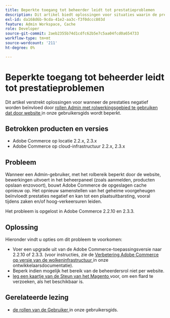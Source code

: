 ```yaml
---
title: Beperkte toegang tot beheerder leidt tot prestatieproblemen
description: Dit artikel biedt oplossingen voor situaties waarin de prestaties negatief worden beïnvloed door het gebruik van [Admin-rollen met rolbereik beperkt door website](https://experienceleague.adobe.com/en/docs/commerce-admin/systems/user-accounts/permissions-user-roles#step-2assign-resources) in onze gebruikershandleiding.
exl-id: da168d6b-9cda-41e2-aa3c-f3f0dccc803d
feature: Admin Workspace, Cache
role: Developer
source-git-commit: 2aeb2355b74d1cdfc62b5e7c5aa04fcd0a654733
workflow-type: tm+mt
source-wordcount: '211'
ht-degree: 0%

---
```


# Beperkte toegang tot beheerder leidt tot prestatieproblemen

Dit artikel verstrekt oplossingen voor wanneer de prestaties negatief worden beïnvloed door [ rollen Admin met rolwerkingsgebied te gebruiken dat door website ](https://experienceleague.adobe.com/en/docs/commerce-admin/systems/user-accounts/permissions-user-roles#step-2assign-resources) in onze gebruikersgids wordt beperkt.

## Betrokken producten en versies

* Adobe Commerce op locatie 2.2.x, 2.3.x
* Adobe Commerce op cloud-infrastructuur 2.2.x, 2.3.x

## Probleem

Wanneer een Admin-gebruiker, met het rolbereik beperkt door de website, bewerkingen uitvoert in het beheerpaneel (zoals aanmelden, producten opslaan enzovoort), bouwt Adobe Commerce de opgeslagen cache opnieuw op. Het opnieuw samenstellen van het geheime voorgeheugen beïnvloedt prestaties negatief en kan tot een plaatsuitbarsting, vooral tijdens zaken en/of hoog-verkeersuren leiden.

Het probleem is opgelost in Adobe Commerce 2.2.10 en 2.3.3.

## Oplossing

Hieronder vindt u opties om dit probleem te voorkomen:

* Voer een upgrade uit van de Adobe Commerce-toepassingsversie naar 2.2.10 of 2.3.3. (voor instructies, zie de [ Verbetering Adobe Commerce op versie van de wolkeninfrastructuur ](https://experienceleague.adobe.com/en/docs/commerce-cloud-service/user-guide/develop/upgrade/commerce-version) in onze ontwikkelaarsdocumentatie).
* Beperk indien mogelijk het bereik van de beheerdersrol niet per website.
* [ leg een kaartje van de Steun van het Magento ](/help/help-center-guide/help-center/magento-help-center-user-guide.md#submit-ticket) voor, om een flard te verzoeken, als het beschikbaar is.

## Gerelateerde lezing

* [ de rollen van de Gebruiker ](https://experienceleague.adobe.com/en/docs/commerce-admin/systems/user-accounts/permissions-user-roles) in onze gebruikersgids.
